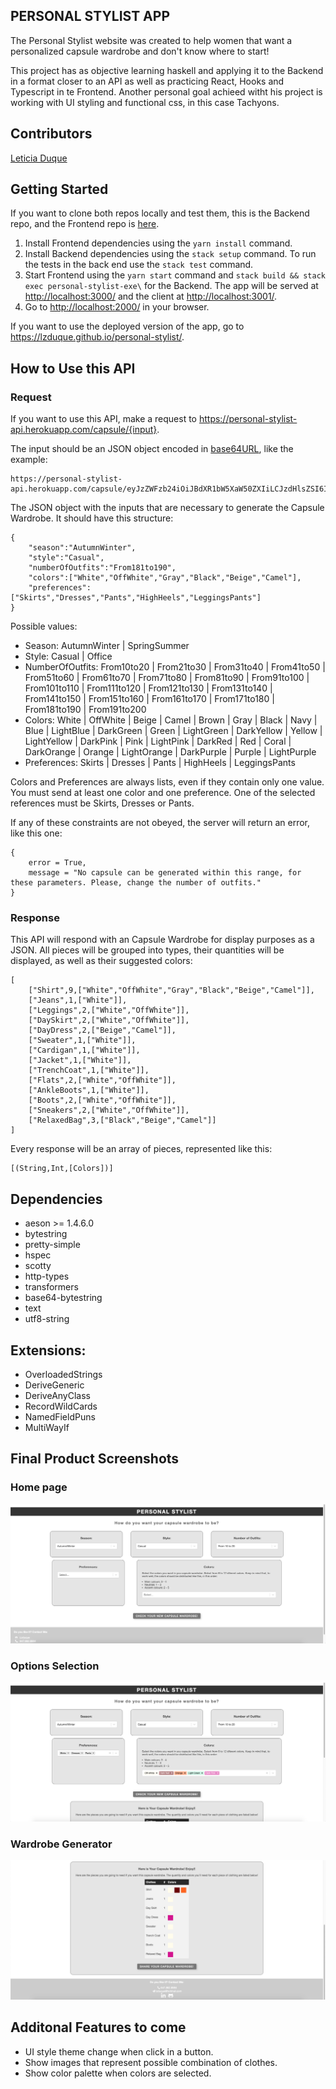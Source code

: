 ## PERSONAL STYLIST APP

The Personal Stylist website was created to help women that want a personalized capsule wardrobe and don't know where to start!

This project has as objective learning haskell and applying it to the Backend in a format closer to an API as well as practicing React, Hooks and Typescript in te Frontend. Another personal goal achieed witht his project is working with UI styling and functional css, in this case Tachyons.

## Contributors

[Leticia Duque](https://github.com/Lzduque) 

## Getting Started

If you want to clone both repos locally and test them, this is the Backend repo, and the Frontend repo is [here](https://github.com/Lzduque/personal-stylist).

1. Install Frontend dependencies using the `yarn install` command.
2. Install Backend dependencies using the `stack setup` command. To run the tests in the back end use the `stack test` command.
3. Start Frontend using the `yarn start` command and `stack build && stack exec personal-stylist-exe\` for the Backend. The app will be served at <http://localhost:3000/> and the client at <http://localhost:3001/>.
4. Go to <http://localhost:2000/> in your browser.

If you want to use the deployed version of the app, go to <https://lzduque.github.io/personal-stylist/>. 


## How to Use this API

### Request

If you want to use this API, make a request to <https://personal-stylist-api.herokuapp.com/capsule/{input}>.

The input should be an JSON object encoded in [base64URL](https://simplycalc.com/base64url-encode.php), like the example:

```
https://personal-stylist-api.herokuapp.com/capsule/eyJzZWFzb24iOiJBdXR1bW5XaW50ZXIiLCJzdHlsZSI6IkNhc3VhbCIsIm51bWJlck9mT3V0Zml0cyI6IkZyb20xODF0bzE5MCIsImNvbG9ycyI6WyJXaGl0ZSIsIk9mZldoaXRlIiwiR3JheSIsIkJsYWNrIiwiQmVpZ2UiLCJDYW1lbCJdLCJwcmVmZXJlbmNlcyI6WyJTa2lydHMiLCJEcmVzc2VzIiwiUGFudHMiLCJIaWdoSGVlbHMiLCJMZWdnaW5nc1BhbnRzIl19
```

The JSON object with the inputs that are necessary to generate the Capsule Wardrobe. It should have this structure:

```
{
    "season":"AutumnWinter",
    "style":"Casual",
    "numberOfOutfits":"From181to190",
    "colors":["White","OffWhite","Gray","Black","Beige","Camel"],
    "preferences":["Skirts","Dresses","Pants","HighHeels","LeggingsPants"]
}
```

Possible values:

- Season: AutumnWinter | SpringSummer
- Style: Casual | Office
- NumberOfOutfits: From10to20 | From21to30 | From31to40 | From41to50 | From51to60 | From61to70 | From71to80 | From81to90 | From91to100 | From101to110 | From111to120 | From121to130 | From131to140 | From141to150 | From151to160 | From161to170 | From171to180 | From181to190 | From191to200
- Colors: White | OffWhite | Beige | Camel | Brown | Gray | Black | Navy | Blue | LightBlue | DarkGreen | Green | LightGreen | DarkYellow | Yellow | LightYellow | DarkPink | Pink | LightPink | DarkRed | Red | Coral | DarkOrange | Orange | LightOrange | DarkPurple | Purple | LightPurple
- Preferences: Skirts | Dresses | Pants | HighHeels | LeggingsPants

Colors and Preferences are always lists, even if they contain only one value.
You must send at least one color and one preference.
One of the selected references must be Skirts, Dresses or Pants.

If any of these constraints are not obeyed, the server will return an error, like this one:

```
{ 
    error = True, 
    message = "No capsule can be generated within this range, for these parameters. Please, change the number of outfits." 
}
```

### Response

This API will respond with an Capsule Wardrobe for display purposes as a JSON. All pieces will be grouped into types, their quantities will be displayed, as well as their suggested colors:

```
[
    ["Shirt",9,["White","OffWhite","Gray","Black","Beige","Camel"]],
    ["Jeans",1,["White"]],
    ["Leggings",2,["White","OffWhite"]],
    ["DaySkirt",2,["White","OffWhite"]],
    ["DayDress",2,["Beige","Camel"]],
    ["Sweater",1,["White"]],
    ["Cardigan",1,["White"]],
    ["Jacket",1,["White"]],
    ["TrenchCoat",1,["White"]],
    ["Flats",2,["White","OffWhite"]],
    ["AnkleBoots",1,["White"]],
    ["Boots",2,["White","OffWhite"]],
    ["Sneakers",2,["White","OffWhite"]],
    ["RelaxedBag",3,["Black","Beige","Camel"]]
]
```

Every response will be an array of pieces, represented like this:

```
[(String,Int,[Colors])]
```

## Dependencies

- aeson >= 1.4.6.0
- bytestring
- pretty-simple
- hspec
- scotty
- http-types
- transformers
- base64-bytestring
- text
- utf8-string

## Extensions:

- OverloadedStrings
- DeriveGeneric
- DeriveAnyClass
- RecordWildCards
- NamedFieldPuns
- MultiWayIf

## Final Product Screenshots

### Home page
!["Home page"](https://github.com/Lzduque/personal-stylist/blob/master/public/APP_HOME_PAGE.png?raw=true)

### Options Selection
!["Recipe Book Page"](https://github.com/Lzduque/personal-stylist/blob/master/public/APP_SELECTION.png?raw=true)

### Wardrobe Generator
!["Wardrobe Generator"](https://github.com/Lzduque/personal-stylist/blob/master/public/APP_WARDROBE.png?raw=true)


## Additonal Features to come

- UI style theme change when click in a button.
- Show images that represent possible combination of clothes.
- Show color palette when colors are selected.

